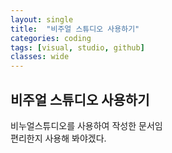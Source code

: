 ```yaml
---
layout: single
title:  "비주얼 스튜디오 사용하기"
categories: coding
tags: [visual, studio, github]
classes: wide
---
```


## 비주얼 스튜디오 사용하기

비누얼스튜디오를 사용하여 작성한 문서임<br>
편리한지 사용해 봐야겠다.<br>

 